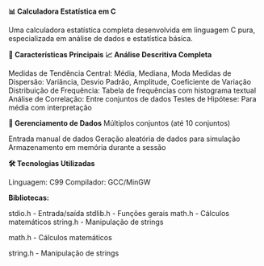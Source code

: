 **📊 Calculadora Estatística em C**

Uma calculadora estatística completa desenvolvida em linguagem C pura, especializada em análise de dados e estatística básica.

**🚀 Características Principais**
**📈 Análise Descritiva Completa**

Medidas de Tendência Central: Média, Mediana, Moda
Medidas de Dispersão: Variância, Desvio Padrão, Amplitude, Coeficiente de Variação
Distribuição de Frequência: Tabela de frequências com histograma textual
Análise de Correlação: Entre conjuntos de dados
Testes de Hipótese: Para média com interpretação

**💾 Gerenciamento de Dados**
Múltiplos conjuntos (até 10 conjuntos)

Entrada manual de dados
Geração aleatória de dados para simulação
Armazenamento em memória durante a sessão

**🛠️ Tecnologias Utilizadas**

Linguagem: C99
Compilador: GCC/MinGW

**Bibliotecas:**

stdio.h - Entrada/saída
stdlib.h - Funções gerais
math.h - Cálculos matemáticos
string.h - Manipulação de strings

math.h - Cálculos matemáticos

string.h - Manipulação de strings
